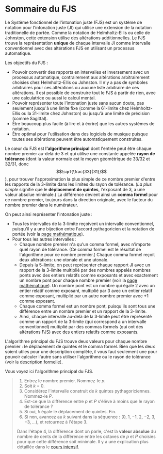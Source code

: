 ﻿# Sommaire du FJS

Le Système fonctionnel de l'intonation juste (FJS) est un système de notation pour l'intonation juste (JI) qui utilise une extension de la notation traditionelle de portée. Comme la notation de Helmholtz-Ellis ou celle de Johnston, cette extension utilise des altérations additionnelles. Le FJS trouve la représentation **unique** de chaque intervalle JI comme intervalle conventionnel avec des altérations FJS en utilisant un processus automatique.

Les objectifs du FJS :

- Pouvoir convertir des rapports en intervalles et inversement avec un processus automatique, contrairement aux altérations arbitrairement choisies chez Helmholtz-Ellis ou Johnston. Il n'y a pas de symboles arbitraires pour ces altérations ou aucune liste arbitraire de ces altérations. Il est possible de construire tout le FJS à partir de rien, avec une calculatrice ou aussi le calcul mental.
- Pouvoir représenter toute l'intonation juste sans aucun doute, pas seulement jusqu'à une limite fixe (comme la 61-limite chez Helmholtz-Ellis ou la 31-limite chez Johnston) ou jusqu'à une limite de précision (comme Sagittal).
- Être beaucoup plus facile (à lire et à écrire) que les autres systèmes de notation.
- Être optimal pour l'utilisation dans des logiciels de musique puisque toutes ses altérations peuvent être automatiquement construites. 

Le cœur du FJS est **l'algorithme principal** dont l'entrée peut être chaque nombre premier au-delà de 3 et qui utilise une constante appelée **rayon de tolérance** (dont la valeur normale est le moyen géométrique de 33/32 et 32/31, donc $$\sqrt{\frac{33}{31}}$$), pour trouver l'approximation la plus simple de ce nombre premier d'entre les rapports de la 3-limite dans les limites du rayon de tolérance. (*La plus simple* signifie que le **déplacement de quintes**, l'exposant de 3, a une valeur absolue minimale.) La différence devient ainsi un **comma formel** pour ce nombre premier, toujours dans la direction originale, avec le facteur du nombre premier dans le numérateur.

On peut ainsi représenter l'intonation juste :

- Tous les intervalles de la 3-limite reçoivent un intervalle conventionnel, puisqu'il y a une bijection entre l'accord pythagoricien et la notation de portée (voir la [page mathématique](math.html)).
- Pour tous les autres intervalles :
	- Chaque nombre premier n'a qu'un comma formel, avec n'importe quel rayon de tolérance. (Ce comma formel est le résultat de l'algorithme pour ce nombre premier.) Chaque comma formel reçoit deux altérations: une otonale et une utonale.
	- Depuis la 5-limite, on peut représenter chaque rapport JI avec un rapport de la 3-limite multiplié par des nombres appelés nombres ponts avec des entiers relatifs comme exposants et avec exactement un nombre pont pour chaque nombre premier (voir la [page mathématique](math.html)). Un nombre pont est un nombre qui égale 2 avec un entier relatif comme exposant, multiplié par 3 avec un entier relatif comme exposant, multiplié par un autre nombre premier avec +1 comme exposant.
	- Chaque comma formel est un nombre pont, puisqu'ils sont tous une différence entre un nombre premier et un rapport de la 3-limite.
	- Ainsi, chaque intervalle au-delà de la 3-limite peut être représenté comme un rapport de la 3-limite (qui correspond a un intervalle conventionnel) multiplié par des commas formels (qui ont des altérations FJS) avec des entiers relatifs comme exposants.

L'algorithme principal du FJS trouve deux valeurs pour chaque nombre premier : le déplacement de quintes et le comma formel. Bien que les deux soient utiles pour une description complète, il vous faut seulement une pour pouvoir calculer l'autre sans utiliser l'algorithme ou le rayon de tolérance (voir la [description formelle](rules.html)).

Vous voyez ici l'algorithme principal du FJS.

> 1. Entrez le nombre premier. Nommez-le *p*.
> 2. Soit *k* = 0.
> 3. Considérez l'intervalle construit de *k* quintes pythagoriciennes. Nommez-le *P*.
> 4. Est-ce que la différence entre *p* et *P* s'élève à moins que le rayon de tolérance ?
> 5. Si oui, *k* égale le déplacement de quintes. Fin.
> 6. Si non, avancez au *k* suivant dans la séquence : (0, 1, −1, 2, −2, 3, −3, …), et retournez à l'étape 3.
>
> Dans l'étape 4, la différence dont on parle, c'est la **valeur absolue** du nombre de cents de la différence entre les octaves de *p* et *P* choisies pour que cette différence soit minimale. Il y a une explication plus détaillée dans le [cours intensif](crash.html).
